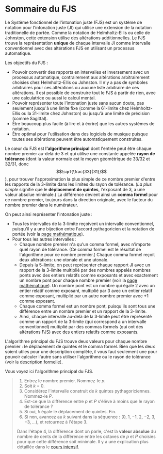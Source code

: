 ﻿# Sommaire du FJS

Le Système fonctionnel de l'intonation juste (FJS) est un système de notation pour l'intonation juste (JI) qui utilise une extension de la notation traditionelle de portée. Comme la notation de Helmholtz-Ellis ou celle de Johnston, cette extension utilise des altérations additionnelles. Le FJS trouve la représentation **unique** de chaque intervalle JI comme intervalle conventionnel avec des altérations FJS en utilisant un processus automatique.

Les objectifs du FJS :

- Pouvoir convertir des rapports en intervalles et inversement avec un processus automatique, contrairement aux altérations arbitrairement choisies chez Helmholtz-Ellis ou Johnston. Il n'y a pas de symboles arbitraires pour ces altérations ou aucune liste arbitraire de ces altérations. Il est possible de construire tout le FJS à partir de rien, avec une calculatrice ou aussi le calcul mental.
- Pouvoir représenter toute l'intonation juste sans aucun doute, pas seulement jusqu'à une limite fixe (comme la 61-limite chez Helmholtz-Ellis ou la 31-limite chez Johnston) ou jusqu'à une limite de précision (comme Sagittal).
- Être beaucoup plus facile (à lire et à écrire) que les autres systèmes de notation.
- Être optimal pour l'utilisation dans des logiciels de musique puisque toutes ses altérations peuvent être automatiquement construites. 

Le cœur du FJS est **l'algorithme principal** dont l'entrée peut être chaque nombre premier au-delà de 3 et qui utilise une constante appelée **rayon de tolérance** (dont la valeur normale est le moyen géométrique de 33/32 et 32/31, donc $$\sqrt{\frac{33}{31}}$$), pour trouver l'approximation la plus simple de ce nombre premier d'entre les rapports de la 3-limite dans les limites du rayon de tolérance. (*La plus simple* signifie que le **déplacement de quintes**, l'exposant de 3, a une valeur absolue minimale.) La différence devient ainsi un **comma formel** pour ce nombre premier, toujours dans la direction originale, avec le facteur du nombre premier dans le numérateur.

On peut ainsi représenter l'intonation juste :

- Tous les intervalles de la 3-limite reçoivent un intervalle conventionnel, puisqu'il y a une bijection entre l'accord pythagoricien et la notation de portée (voir la [page mathématique](math.html)).
- Pour tous les autres intervalles :
	- Chaque nombre premier n'a qu'un comma formel, avec n'importe quel rayon de tolérance. (Ce comma formel est le résultat de l'algorithme pour ce nombre premier.) Chaque comma formel reçoit deux altérations: une otonale et une utonale.
	- Depuis la 5-limite, on peut représenter chaque rapport JI avec un rapport de la 3-limite multiplié par des nombres appelés nombres ponts avec des entiers relatifs comme exposants et avec exactement un nombre pont pour chaque nombre premier (voir la [page mathématique](math.html)). Un nombre pont est un nombre qui égale 2 avec un entier relatif comme exposant, multiplié par 3 avec un entier relatif comme exposant, multiplié par un autre nombre premier avec +1 comme exposant.
	- Chaque comma formel est un nombre pont, puisqu'ils sont tous une différence entre un nombre premier et un rapport de la 3-limite.
	- Ainsi, chaque intervalle au-delà de la 3-limite peut être représenté comme un rapport de la 3-limite (qui correspond a un intervalle conventionnel) multiplié par des commas formels (qui ont des altérations FJS) avec des entiers relatifs comme exposants.

L'algorithme principal du FJS trouve deux valeurs pour chaque nombre premier : le déplacement de quintes et le comma formel. Bien que les deux soient utiles pour une description complète, il vous faut seulement une pour pouvoir calculer l'autre sans utiliser l'algorithme ou le rayon de tolérance (voir la [description formelle](rules.html)).

Vous voyez ici l'algorithme principal du FJS.

> 1. Entrez le nombre premier. Nommez-le *p*.
> 2. Soit *k* = 0.
> 3. Considérez l'intervalle construit de *k* quintes pythagoriciennes. Nommez-le *P*.
> 4. Est-ce que la différence entre *p* et *P* s'élève à moins que le rayon de tolérance ?
> 5. Si oui, *k* égale le déplacement de quintes. Fin.
> 6. Si non, avancez au *k* suivant dans la séquence : (0, 1, −1, 2, −2, 3, −3, …), et retournez à l'étape 3.
>
> Dans l'étape 4, la différence dont on parle, c'est la **valeur absolue** du nombre de cents de la différence entre les octaves de *p* et *P* choisies pour que cette différence soit minimale. Il y a une explication plus détaillée dans le [cours intensif](crash.html).
